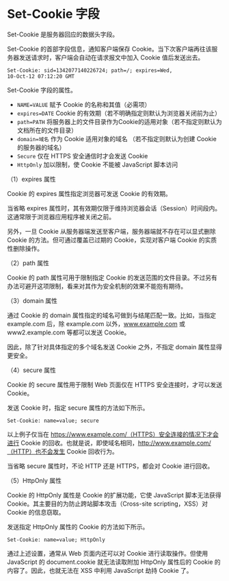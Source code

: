 # Set-Cookie 字段

Set-Cookie 是服务器回应的数据头字段。

Set-Cookie 的首部字段信息，通知客户端保存 Cookie。当下次客户端再往该服务器发送请求时，客户端会自动在请求报文中加入 Cookie 值后发送出去。

```http
Set-Cookie: sid=1342077140226724; path=/; expires=Wed,
10-Oct-12 07:12:20 GMT
```

Set-Cookie 字段的属性。

- `NAME=VALUE` 赋予 Cookie 的名称和其值（必需项）
- `expires=DATE` Cookie 的有效期（若不明确指定则默认为浏览器关闭前为止）
- `path=PATH` 将服务器上的文件目录作为Cookie的适用对象（若不指定则默认为文档所在的文件目录）
- `domain=域名` 作为 Cookie 适用对象的域名 （若不指定则默认为创建 Cookie 的服务器的域名）
- `Secure` 仅在 HTTPS 安全通信时才会发送 Cookie
- `HttpOnly` 加以限制，使 Cookie 不能被 JavaScript 脚本访问

（1）expires 属性

Cookie 的 expires 属性指定浏览器可发送 Cookie 的有效期。

当省略 expires 属性时，其有效期仅限于维持浏览器会话（Session）时间段内。这通常限于浏览器应用程序被关闭之前。

另外，一旦 Cookie 从服务器端发送至客户端，服务器端就不存在可以显式删除 Cookie 的方法。但可通过覆盖已过期的 Cookie，实现对客户端 Cookie 的实质性删除操作。

（2）path 属性

Cookie 的 path 属性可用于限制指定 Cookie 的发送范围的文件目录。不过另有办法可避开这项限制，看来对其作为安全机制的效果不能抱有期待。

（3）domain 属性

通过 Cookie 的 domain 属性指定的域名可做到与结尾匹配一致。比如，当指定 example.com 后，除 example.com 以外，www.example.com 或 www2.example.com 等都可以发送 Cookie。

因此，除了针对具体指定的多个域名发送 Cookie 之外，不指定 domain 属性显得更安全。

（4）secure 属性

Cookie 的 secure 属性用于限制 Web 页面仅在 HTTPS 安全连接时，才可以发送 Cookie。

发送 Cookie 时，指定 secure 属性的方法如下所示。

```http
Set-Cookie: name=value; secure
```

以上例子仅当在 https://www.example.com/（HTTPS）安全连接的情况下才会进行 Cookie 的回收。也就是说，即使域名相同，http://www.example.com/（HTTP）也不会发生 Cookie 回收行为。

当省略 secure 属性时，不论 HTTP 还是 HTTPS，都会对 Cookie 进行回收。

（5）HttpOnly 属性

Cookie 的 HttpOnly 属性是 Cookie 的扩展功能，它使 JavaScript 脚本无法获得 Cookie。其主要目的为防止跨站脚本攻击（Cross-site scripting，XSS）对 Cookie 的信息窃取。

发送指定 HttpOnly 属性的 Cookie 的方法如下所示。

```http
Set-Cookie: name=value; HttpOnly
```

通过上述设置，通常从 Web 页面内还可以对 Cookie 进行读取操作。但使用 JavaScript 的 document.cookie 就无法读取附加 HttpOnly 属性后的 Cookie 的内容了。因此，也就无法在 XSS 中利用 JavaScript 劫持 Cookie 了。

